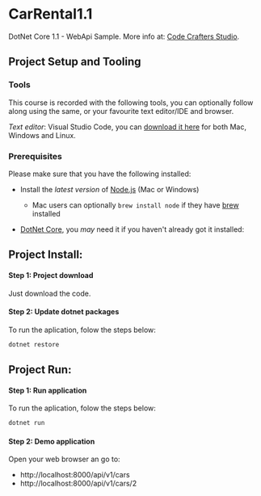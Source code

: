# CarRental1.1
DotNet Core 1.1 - WebApi Sample. More info at: [Code Crafters Studio].

## Project Setup and Tooling

### Tools

This course is recorded with the following tools, you can optionally follow along using the same, or your favourite text editor/IDE and browser.

*Text editor*: Visual Studio Code, you can [download it here](http://code.visualstudio.com) for both Mac, Windows and Linux.

### Prerequisites

Please make sure that you have the following installed:

* Install the _latest version_ of [Node.js](http://nodejs.org) (Mac or Windows)
  * Mac users can optionally `brew install node` if they have [brew](http://brew.sh) installed

* [DotNet Core], you _may_ need it if you haven't already got it installed:

## Project Install:

#### Step 1: Project download
Just download the code.

#### Step 2: Update dotnet packages
To run the aplication, folow the steps below:
```bash
dotnet restore
```
## Project Run:
#### Step 1: Run application
To run the aplication, folow the steps below:
```bash
dotnet run
```
#### Step 2: Demo application
Open your web browser an go to: 
- http://localhost:8000/api/v1/cars
- http://localhost:8000/api/v1/cars/2

[Code Crafters Studio]: <https://www.codecraftersstudio.com/desarrollo-web-con-net-core-1-1-webapi-entity-framework-y-mucho-mas-parte-2/>

[DotNet Core]: <https://www.microsoft.com/net/>
